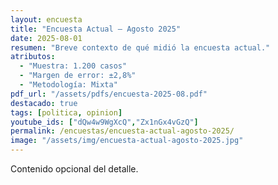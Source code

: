 ```yaml
---
layout: encuesta
title: "Encuesta Actual — Agosto 2025"
date: 2025-08-01
resumen: "Breve contexto de qué midió la encuesta actual."
atributos:
  - "Muestra: 1.200 casos"
  - "Margen de error: ±2,8%"
  - "Metodología: Mixta"
pdf_url: "/assets/pdfs/encuesta-2025-08.pdf"
destacado: true
tags: [politica, opinion]
youtube_ids: ["dQw4w9WgXcQ","Zx1nGx4vGzQ"]
permalink: /encuestas/encuesta-actual-agosto-2025/
image: "/assets/img/encuesta-actual-agosto-2025.jpg"
---
```


Contenido opcional del detalle.
